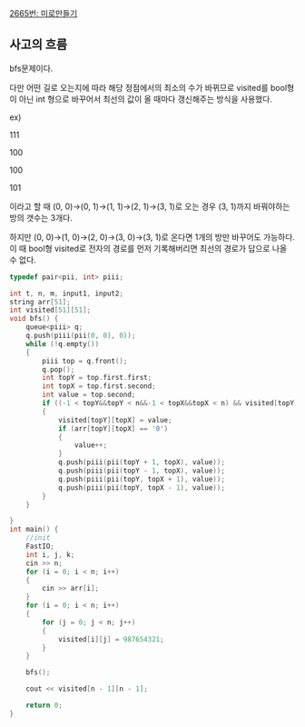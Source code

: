 [2665번: 미로만들기](https://www.acmicpc.net/problem/2665)

## 사고의 흐름

bfs문제이다. 

다만 어떤 길로 오는지에 따라 해당 정점에서의 최소의 수가 바뀌므로 visited를 bool형이 아닌 int 형으로 바꾸어서 최선의 값이 올 때마다 갱신해주는 방식을 사용했다.

ex)

111

100

100

101

이라고 할 때 (0, 0)→(0, 1)→(1, 1)→(2, 1)→(3, 1)로 오는 경우 (3, 1)까지 바꿔야하는 방의 갯수는 3개다.

하지만 (0, 0)→(1, 0)→(2, 0)→(3, 0)→(3, 1)로 온다면 1개의 방만 바꾸어도 가능하다. 이 때 bool형 visited로 전자의 경로를 먼저 기록해버리면 최선의 경로가 답으로 나올 수 없다.

```cpp
typedef pair<pii, int> piii;

int t, n, m, input1, input2;
string arr[51];
int visited[51][51];
void bfs() {
	queue<piii> q;
	q.push(piii(pii(0, 0), 0));
	while (!q.empty())
	{
		piii top = q.front();
		q.pop();
		int topY = top.first.first;
		int topX = top.first.second;
		int value = top.second;
		if ((-1 < topY&&topY < n&&-1 < topX&&topX < n) && visited[topY][topX] > value)
		{
			visited[topY][topX] = value;
			if (arr[topY][topX] == '0')
			{
				value++;
			}
			q.push(piii(pii(topY + 1, topX), value));
			q.push(piii(pii(topY - 1, topX), value));
			q.push(piii(pii(topY, topX + 1), value));
			q.push(piii(pii(topY, topX - 1), value));
		}
	}

}
int main() {
	//init
	FastIO;
	int i, j, k;
	cin >> n;
	for (i = 0; i < n; i++)
	{
		cin >> arr[i];
	}
	for (i = 0; i < n; i++)
	{
		for (j = 0; j < n; j++)
		{
			visited[i][j] = 987654321;
		}
	}

	bfs();

	cout << visited[n - 1][n - 1];

	return 0;
}
```
